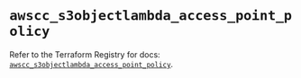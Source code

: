 # `awscc_s3objectlambda_access_point_policy`

Refer to the Terraform Registry for docs: [`awscc_s3objectlambda_access_point_policy`](https://registry.terraform.io/providers/hashicorp/awscc/0.70.0/docs/resources/s3objectlambda_access_point_policy).
